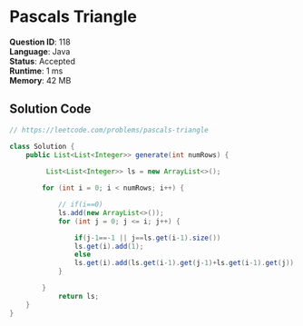 # Pascals Triangle

**Question ID**: 118  
**Language**: Java  
**Status**: Accepted  
**Runtime**: 1 ms  
**Memory**: 42 MB  

## Solution Code
```java
// https://leetcode.com/problems/pascals-triangle

class Solution {
    public List<List<Integer>> generate(int numRows) {
        
         List<List<Integer>> ls = new ArrayList<>();

        for (int i = 0; i < numRows; i++) {

            // if(i==0)
            ls.add(new ArrayList<>());
            for (int j = 0; j <= i; j++) {

                if(j-1==-1 || j==ls.get(i-1).size())
                ls.get(i).add(1);
                else
                ls.get(i).add(ls.get(i-1).get(j-1)+ls.get(i-1).get(j));
            }

        }
            return ls;
    }
}
```
